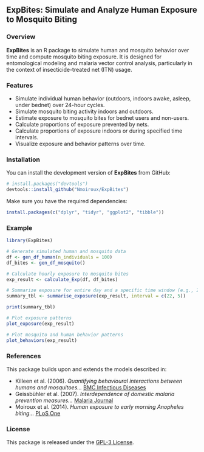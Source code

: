 ## ExpBites: Simulate and Analyze Human Exposure to Mosquito Biting

### Overview
**ExpBites** is an R package to simulate human and mosquito behavior over time and compute mosquito biting exposure. It is designed for entomological modeling and malaria vector control analysis, particularly in the context of insecticide-treated net (ITN) usage. 

### Features 
- Simulate individual human behavior (outdoors, indoors awake, asleep, under bednet) over 24-hour cycles. 
- Simulate mosquito biting activity indoors and outdoors. 
- Estimate exposure to mosquito bites for bednet users and non-users. 
- Calculate proportions of exposure prevented by nets.
- Calculate proportions of exposure indoors or during specified time intervals.
- Visualize exposure and behavior patterns over time. 

### Installation 
You can install the development version of **ExpBites** from GitHub: 

```R 
# install.packages("devtools")
devtools::install_github("Nmoiroux/ExpBites")
``` 

Make sure you have the required dependencies: 

```R 
install.packages(c("dplyr", "tidyr", "ggplot2", "tibble")) 
``` 

### Example 
```R 
library(ExpBites) 

# Generate simulated human and mosquito data 
df <- gen_df_human(n_individuals = 100) 
df_bites <- gen_df_mosquito() 

# Calculate hourly exposure to mosquito bites 
exp_result <- calculate_Exp(df, df_bites) 

# Summarize exposure for entire day and a specific time window (e.g., 22h to 5h) 
summary_tbl <- summarise_exposure(exp_result, interval = c(22, 5))

print(summary_tbl) 

# Plot exposure patterns 
plot_exposure(exp_result) 

# Plot mosquito and human behavior patterns 
plot_behaviors(exp_result) 
``` 

### References 
This package builds upon and extends the models described in: 
- Killeen et al. (2006). *Quantifying behavioural interactions between humans and mosquitoes...* [BMC Infectious Diseases](https://doi.org/10.1186/1471-2334-6-161) 
- Geissbühler et al. (2007). *Interdependence of domestic malaria prevention measures...* [Malaria Journal](https://doi.org/10.1186/1475-2875-6-126) 
- Moiroux et al. (2014). *Human exposure to early morning Anopheles biting...* [PLoS One](https://doi.org/10.1371/journal.pone.0104967) 

### License 
This package is released under the [GPL-3 License](https://www.gnu.org/licenses/gpl-3.0.html). 